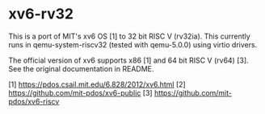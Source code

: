 # xv6-rv32
This is a port of MIT's xv6 OS [1] to 32 bit RISC V (rv32ia).
This currently runs in qemu-system-riscv32 (tested with qemu-5.0.0) using virtio drivers.

The official version of xv6 supports x86 [1] and 64 bit RISC V (rv64) [3]. See the 
original documentation in README.

[1] https://pdos.csail.mit.edu/6.828/2012/xv6.html
[2] https://github.com/mit-pdos/xv6-public
[3] https://github.com/mit-pdos/xv6-riscv

